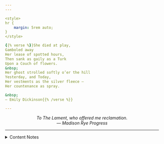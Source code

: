 ```yaml
---
---

<style>
hr {
    margin: 5rem auto;
}
</style>

{{% verse %}}She died at play,
Gamboled away
Her lease of spotted hours,
Then sank as gaily as a Turk
Upon a Couch of flowers.
&nbsp; 
Her ghost strolled softly o’er the hill
Yesterday, and Today,
Her vestments as the silver fleece —
Her countenance as spray.

&nbsp; 
— Emily Dickinson{{% /verse %}}

---
```


<div style="text-align: center">

*To The Lament, who offered me reclamation.*  
*— Madison Rye Progress*
</div>

---

<details><summary>Content Notes</summary>
<p>Contains mentions of rough, but consensual sex with one vague description; blood; adult characters engaging with the world as children, unrelated to sex; themes of familial abuse.</p>
</details>
